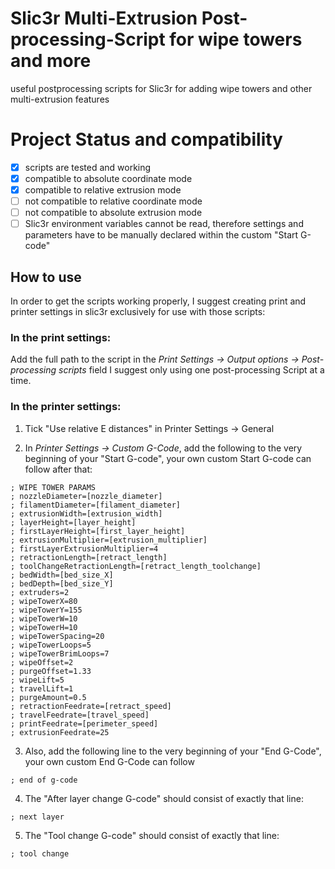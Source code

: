 # Slic3r Multi-Extrusion Post-processing-Script for wipe towers and more
useful postprocessing scripts for Slic3r for adding wipe towers and other multi-extrusion features

# Project Status and compatibility
- [x] scripts are tested and working
- [x] compatible to absolute coordinate mode
- [x] compatible to relative extrusion mode
- [ ] not compatible to relative coordinate mode
- [ ] not compatible to absolute extrusion mode
- [ ] Slic3r environment variables cannot be read, therefore settings and parameters have to be manually declared within the custom "Start G-code"

## How to use
In order to get the scripts working properly, I suggest creating print and printer settings in slic3r exclusively for use with those scripts:

### In the print settings:
Add the full path to the script in the _Print Settings -> Output options -> Post-processing scripts_ field
I suggest only using one post-processing Script at a time.

### In the printer settings:
1. Tick "Use relative E distances" in Printer Settings -> General

2. In _Printer Settings -> Custom G-Code_, add the following to the very beginning of your "Start G-code", your own custom Start G-code can follow after that:
```
; WIPE TOWER PARAMS
; nozzleDiameter=[nozzle_diameter]
; filamentDiameter=[filament_diameter]
; extrusionWidth=[extrusion_width]
; layerHeight=[layer_height]
; firstLayerHeight=[first_layer_height]
; extrusionMultiplier=[extrusion_multiplier]
; firstLayerExtrusionMultiplier=4
; retractionLength=[retract_length]
; toolChangeRetractionLength=[retract_length_toolchange]
; bedWidth=[bed_size_X]
; bedDepth=[bed_size_Y]
; extruders=2
; wipeTowerX=80
; wipeTowerY=155
; wipeTowerW=10
; wipeTowerH=10
; wipeTowerSpacing=20
; wipeTowerLoops=5
; wipeTowerBrimLoops=7
; wipeOffset=2
; purgeOffset=1.33
; wipeLift=5
; travelLift=1
; purgeAmount=0.5
; retractionFeedrate=[retract_speed]
; travelFeedrate=[travel_speed]
; printFeedrate=[perimeter_speed]
; extrusionFeedrate=25
```

3. Also, add the following line to the very beginning of your "End G-Code", your own custom End G-Code can follow
```
; end of g-code
```

4. The "After layer change G-code" should consist of exactly that line:
```
; next layer
```

5. The "Tool change G-code" should consist of exactly that line:
```
; tool change
```
